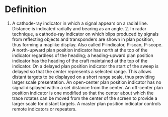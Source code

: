 # Definition

1.  A cathode-ray indicator in which a signal appears on a radial line.
    Distance is indicated radially and bearing as an angle. 2. In radar
    technique, a cathode-ray indicator on which blips produced by
    signals from reflecting objects and transponders are shown in plan
    position, thus forming a maplike display. Also called P-indicator,
    P-scan, P-scope. A north-upward plan position indicator has north at
    the top of the indicator regardless of the heading; a heading-upward
    plan position indicator has the heading of the craft maintained at
    the top of the indicator. On a delayed plan position indicator the
    start of the sweep is delayed so that the center represents a
    selected range. This allows distant targets to be displayed on a
    short range scale, thus providing larger scale presentation. An
    open-center plan position indicator has no signal displayed within a
    set distance from the center. An off-center plan position indicator
    is one modified so that the center about which the trace rotates can
    be moved from the center of the screen to provide a larger scale for
    distant targets. A master plan position indicator controls remote
    indicators or repeaters.
